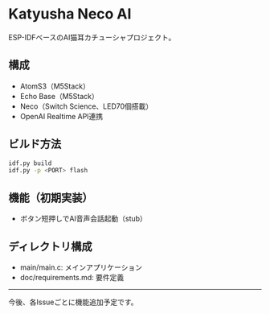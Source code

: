 # Katyusha Neco AI

ESP-IDFベースのAI猫耳カチューシャプロジェクト。

## 構成
- AtomS3（M5Stack）
- Echo Base（M5Stack）
- Neco（Switch Science、LED70個搭載）
- OpenAI Realtime API連携

## ビルド方法
```sh
idf.py build
idf.py -p <PORT> flash
```

## 機能（初期実装）
- ボタン短押しでAI音声会話起動（stub）

## ディレクトリ構成
- main/main.c: メインアプリケーション
- doc/requirements.md: 要件定義

---

今後、各Issueごとに機能追加予定です。
